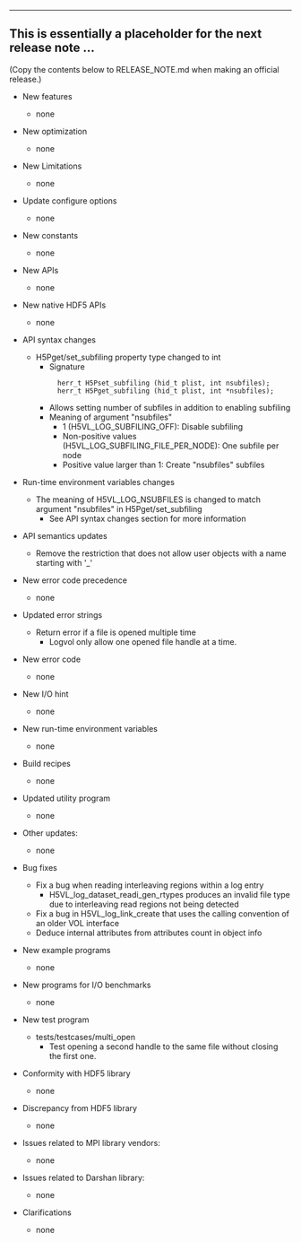 ------------------------------------------------------------------------------
This is essentially a placeholder for the next release note ...
------------------------------------------------------------------------------
(Copy the contents below to RELEASE_NOTE.md when making an official release.)

* New features
  + none    

* New optimization
  + none

* New Limitations
  + none

* Update configure options
  + none

* New constants
  + none

* New APIs
  + none

* New native HDF5 APIs
  + none

* API syntax changes
  + H5Pget/set_subfiling property type changed to int
    + Signature
      ```
        herr_t H5Pset_subfiling (hid_t plist, int nsubfiles);
        herr_t H5Pget_subfiling (hid_t plist, int *nsubfiles);
      ```
    + Allows setting number of subfiles in addition to enabling subfiling
    + Meaning of argument "nsubfiles"
      + 1 (H5VL_LOG_SUBFILING_OFF): Disable subfiling
      + Non-positive values (H5VL_LOG_SUBFILING_FILE_PER_NODE): One subfile per node
      + Positive value larger than 1: Create "nsubfiles" subfiles

* Run-time environment variables changes
  + The meaning of H5VL_LOG_NSUBFILES is changed to match argument "nsubfiles" in H5Pget/set_subfiling
    + See API syntax changes section for more information

* API semantics updates
  + Remove the restriction that does not allow user objects with a name starting with '_'

* New error code precedence
  + none

* Updated error strings
  + Return error if a file is opened multiple time
    + Logvol only allow one opened file handle at a time.

* New error code
  + none

* New I/O hint
  + none

* New run-time environment variables
  + none

* Build recipes
  + none

* Updated utility program
  + none

* Other updates:
  + none

* Bug fixes
  + Fix a bug when reading interleaving regions within a log entry
    + H5VL_log_dataset_readi_gen_rtypes produces an invalid file type due to interleaving read regions not being detected
  + Fix a bug in H5VL_log_link_create that uses the calling convention of an older VOL interface
  + Deduce internal attributes from attributes count in object info

* New example programs
  + none

* New programs for I/O benchmarks
  + none

* New test program
  + tests/testcases/multi_open
    + Test opening a second handle to the same file without closing the first one.

* Conformity with HDF5 library
  + none

* Discrepancy from HDF5 library
  + none

* Issues related to MPI library vendors:
  + none

* Issues related to Darshan library:
  + none

* Clarifications
  + none
